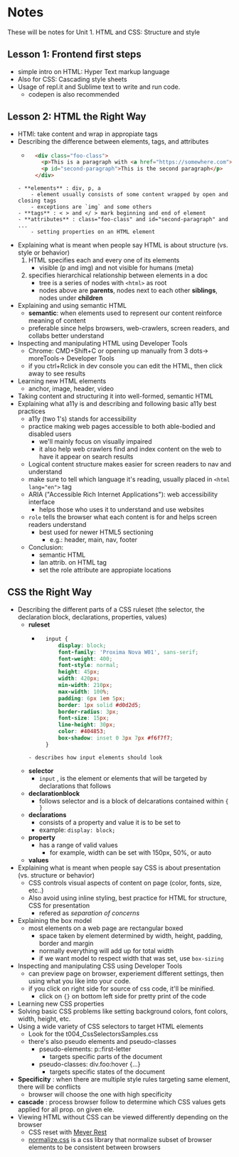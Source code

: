 # Notes
These will be notes for Unit 1.
HTML and CSS: Structure and style

## Lesson 1: Frontend first steps
- simple intro on HTML: Hyper Text markup language
- Also for CSS: Cascading style sheets
- Usage of repl.it and Sublime text to write and run code.
	- codepen is also recommended

## Lesson 2: HTML the Right Way
- HTMl: take content and wrap in appropiate tags
- Describing the difference between elements, tags, and attributes
	- ```HTML 
		<div class="foo-class">
		  <p>This is a paragraph with <a href="https://somewhere.com">a link</a> in it.</p>
		  <p id="second-paragraph">This is the second paragraph</p>
		</div>
	```
	- **elements** : div, p, a
		- element usually consists of some content wrapped by open and closing tags
		- exceptions are `img` and some others
	- **tags** : < > and </ > mark beginning and end of element
	- **attributes** : class="foo-class" and id="second-paragraph" and ...
		- setting properties on an HTML element
- Explaining what is meant when people say HTML is about structure (vs. style or behavior)
	1. HTML specifies each and every one of its elements
		- visible (p and img) and not visible for humans (meta)
	2. specifies hierarchical relationship between elements in a doc
		- tree is a series of nodes with `<html>` as root
		- nodes above are **parents**, nodes next to each other **siblings**, nodes under **children**
- Explaining and using semantic HTML
	- **semantic**: when elements used to represent our content reinforce meaning of content
	- preferable since helps browsers, web-crawlers, screen readers, and collabs better understand
- Inspecting and manipulating HTML using Developer Tools
	- Chrome: CMD+Shift+C or opening up manually from 3 dots-> moreTools-> Developer Tools
	- if you ctrl+Rclick in dev console you can edit the HTML, then click away to see results
- Learning new HTML elements
	- anchor, image, header, video
- Taking content and structuring it into well-formed, semantic HTML
- Explaining what a11y is and describing and following basic a11y best practices
	- a11y (two 1's) stands for accessibility
	- practice making web pages accessible to both able-bodied and disabled users
		- we'll mainly focus on visually impaired
		- it also help web crawlers find and index content on the web to have it appear on search results
	- Logical content structure makes easier for screen readers to nav and understand
	- make sure to tell which language it's reading, usually placed in `<html lang="en">` tag
	- ARIA ("Accessible Rich Internet Applications"): web accessibility interface
		- helps those who uses it to understand and use websites
	- `role` tells the browser what each content is for and helps screen readers understand
		- best used for newer HTML5 sectioning 
			- e.g.: header, main, nav, footer
	- Conclusion: 
		- semantic HTML
		- lan attrib. on HTML tag
		- set the role attribute are appropiate locations

## CSS the Right Way
- Describing the different parts of a CSS ruleset (the selector, the declaration block, declarations, properties, values)
	- **ruleset**
		- ```CSS
			input {
				display: block;
				font-family: 'Proxima Nova W01', sans-serif;
				font-weight: 400;
				font-style: normal;
				height: 45px;
				width: 420px;
				min-width: 210px;
				max-width: 100%;
				padding: 6px 1em 5px;
				border: 1px solid #d0d2d5;
				border-radius: 3px;
				font-size: 15px;
				line-height: 30px;
				color: #404853;
				box-shadow: inset 0 3px 7px #f6f7f7;
			}
		```
		- describes how input elements should look
	- **selector**
		- `input` , is the element or elements that will be targeted by declarations that follows 
	- **declarationblock**
		- follows selector and is a block of delcarations contained within `{ }`
	- **declarations**
		- consists of a property and value it is to be set to
		- example: `display: block;`
	- **property**
		- has a range of valid values
			- for example, width can be set with 150px, 50%, or auto
	- **values**
- Explaining what is meant when people say CSS is about presentation (vs. structure or behavior)
	- CSS controls visual aspects of content on page (color, fonts, size, etc..)
	- Also avoid using inline styling, best practice for HTML for structure, CSS for presentation
		- refered as *separation of concerns* 
- Explaining the box model
	- most elements on a web page are rectangular boxed
		- space taken by element determined by width, height, padding, border and margin
		- normally everything will add up for total width
		- if we want model to respect width that was set, use `box-sizing`
- Inspecting and manipulating CSS using Developer Tools
	- can preview page on browser, experiement different settings, then using what you like into your code.
	- if you click on right side for source of css code, it'll be minified. 
		- click on `{}` on bottom left side for pretty print of the code
- Learning new CSS properties
- Solving basic CSS problems like setting background colors, font colors, width, height, etc.
- Using a wide variety of CSS selectors to target HTML elements
	- Look for the t004_CssSelectorsSamples.css
	- there's also pseudo elements and pseudo-classes
		- pseudo-elements:  p::first-letter
			- targets specific parts of the document
		- pseudo-classes:  div.foo:hover {...}
			- targets specific states of the document
- **Specificity** : when there are multiple style rules targeting same element, there will be conflicts
	- browser will choose the one with high specificity
- **cascade** : process browser follow to determine which CSS values gets applied for all prop. on given ele.
- Viewing HTML without CSS can be viewed differently depending on the browser
	- CSS reset with [Meyer Rest](https://meyerweb.com/eric/tools/css/reset/reset.css)
	- [normalize.css](https://necolas.github.io/normalize.css/) is a css library that normalize subset of browser elements to be consistent between browsers